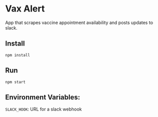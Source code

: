 # Vax Alert
App that scrapes vaccine appointment availability and posts updates to slack.

## Install
`npm install`

## Run
`npm start`

## Environment Variables:
`SLACK_HOOK`: URL for a slack webhook
